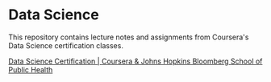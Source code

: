 # Data Science
This repository contains lecture notes and assignments from Coursera's Data Science certification classes.

<a href="https://www.coursera.org/specialization/jhudatascience/1/courses" target="_blank">
Data Science Certification | Coursera & Johns Hopkins Bloomberg School of Public Health
</a>

